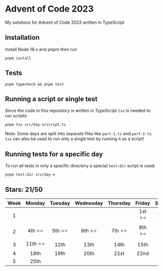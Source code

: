 # Advent of Code 2023

My solutions for Advent of Code 2023 written in TypeScript

## Installation

Install Node 18.x and pnpm then run

```shell
pnpm install
```

## Tests

```shell
pnpm typecheck && pnpm test
```

## Running a script or single test

Since the code in this repository is written in TypeScript `tsx` is needed to run scripts:

```shell
pnpm tsx src/day-n/script.ts
```

Note: Some days are split into separate files like `part-1.ts` and `part-2.ts`. `tsx` can also be used to run only a single test by running it as a script!

## Running tests for a specific day

To run all tests in only a specific directory a special `test:dir` script is used:

```shell
pnpm test:dir src/day-n
```

## Stars: 21/50

| Week |  Monday   | Tuesday  | Wednesday | Thursday |  Friday  | Saturday |  Sunday  |
| :--: | :-------: | :------: | :-------: | :------: | :------: | :------: | :------: |
|  1   |           |          |           |          | 1st ⭐⭐ | 2nd ⭐⭐ | 3rd ⭐⭐ |
|  2   | 4th ⭐⭐  | 5th ⭐⭐ | 6th ⭐⭐  | 7th ⭐⭐ | 8th ⭐⭐ | 9th ⭐⭐ | 10th ⭐  |
|  3   | 11th ⭐⭐ |   12th   |   13th    |   14th   |   15th   |   16th   |   17th   |
|  4   |   18th    |   19th   |   20th    |   21st   |   22nd   |   23rd   |   24th   |
|  5   |   25th    |          |           |          |          |          |          |
